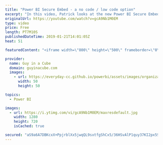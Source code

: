 ```yaml
---
title: "Power BI Secure Embed - a no code / low code option"
excerpt: "In this video, Patrick looks at the new Power BI Secure Embed. If you have been using Publish to Web internally, you need to look at this feature as it is the perfect replacement that adds a secure option for easy, frictionless, embedding.  LET'S CONNECT!  Guy in a Cube -- https://guyinacube.com -- http://twitter.com/guyinacube"
originalUrl: https://youtube.com/watch?v=gcA9Nb1M0EM
type: video
price: Free
length: PT7M10S
publishedDateTime: 2019-01-21T14:01:05Z
heat: 51

featuredContent: "<iframe width=\"800\" height=\"500\" frameborder=\"0\" src=\"https://www.youtube.com/embed/gcA9Nb1M0EM\" allow=\"accelerometer; autoplay; encrypted-media; gyroscope; picture-in-picture\" allowfullscreen></iframe>"

provider:
  name: Guy in a Cube
  domain: guyinacube.com
  images:
    - url: https://everyday-cc.github.io/powerbi/assets/images/organizations/guyinacube.com-50x50.jpg
      width: 50
      height: 50

topics:
  - Power BI

images:
  - url: https://i.ytimg.com/vi/gcA9Nb1M0EM/maxresdefault.jpg
    width: 1280
    height: 720
    isCached: true

secured: "aS9a6A7DBKcxX+PpjrblXx5jwqQL9sxtfgShCx5/36HSvAlP1quy37KI2px5Sn+7P0BPnZWVPhx3dvF//KRQud1ZbV6KM+U6HJOfK/aKg2xz7dN2DxRYVmHadGd3hRhxnMl67isqMZvvm4WjLgaXsXHF6qNj5j1aCgQs/udgX45Eal5/dJ0o+rpDwM2z9iD3oY6eJrVKWOHu9RduLnhhc5WjAysdze6hR5YybdItUfx+qC2bEQevna5FSuwQF1M8FgXEI3vjVXy28GtlOe5j/URWhXX3pAdTUY9Ym1g50R0nw+Lc1CP4yOGggY52Rsywdew5Pdt2Q+Y3zHFVjx3DpEoq9qWJ3bqOIrOA7/bpsa6755Sl6URF8keSwE9jAf7gtYU/Gn0QDhV00EOHHF13C/EWutwWlXsi47cdNYRegbE=;AgJChGwjyAwepfv9Mhf+Xw=="
---
```


